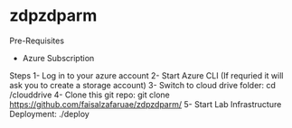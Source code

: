# zdpzdparm
Pre-Requisites 
- Azure Subscription

Steps 
1- Log in to your azure account 
2- Start Azure CLI (If requried it will ask you to create a storage account) 
3- Switch to cloud drive folder:  cd /clouddrive 
4- Clone this git repo: git clone https://github.com/faisalzafaruae/zdpzdparm/ 
5- Start Lab Infrastructure Deployment: ./deploy
